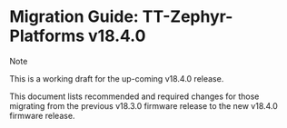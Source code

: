 # Migration Guide: TT-Zephyr-Platforms v18.4.0

> [!NOTE]
> This is a working draft for the up-coming v18.4.0 release.

This document lists recommended and required changes for those migrating from the previous v18.3.0 firmware release to the new v18.4.0 firmware release.

[comment]: <> (UL by area, indented as necessary)
